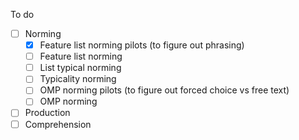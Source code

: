 To do

- [ ] Norming
	- [x] Feature list norming pilots (to figure out phrasing)
	- [ ] Feature list norming 
	- [ ] List typical norming
	- [ ] Typicality norming
	- [ ] OMP norming pilots (to figure out forced choice vs free text)
	- [ ] OMP norming
- [ ] Production
- [ ] Comprehension